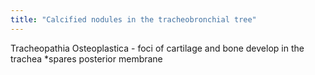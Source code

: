 ```yaml
---
title: "Calcified nodules in the tracheobronchial tree"
---
```

Tracheopathia Osteoplastica - foci of cartilage and bone develop in the trachea
*spares posterior membrane

